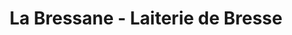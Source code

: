 ---
title: "La Bressane - Laiterie de Bresse"
url: /varennes-saint-sauveur/la-bressane-laiterie-de-bresse/
shop: produits laitiers
---